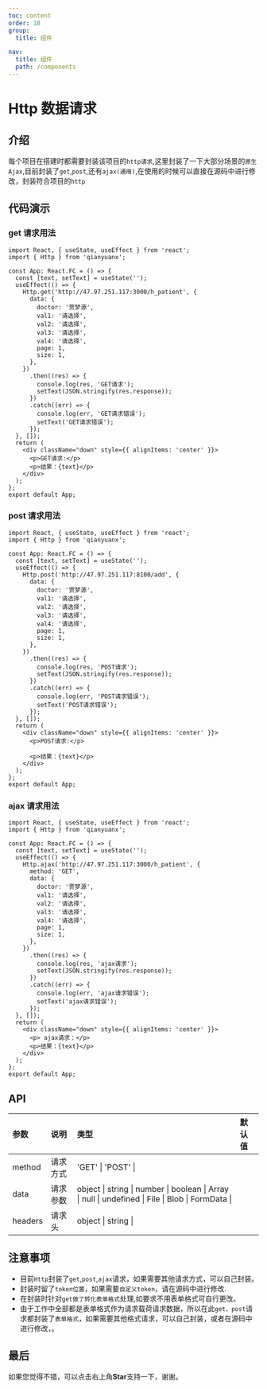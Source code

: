 ```yaml
---
toc: content
order: 18
group:
  title: 组件

nav:
  title: 组件
  path: /components
---
```


# Http 数据请求

## 介绍

每个项目在搭建时都需要封装该项目的`http请求`,这里封装了一下大部分场景的`原生Ajax`,目前封装了`get`,`post`,还有`ajax(通用)`,在使用的时候可以直接在源码中进行修改，封装符合项目的`http`

## 代码演示

### get 请求用法

```tsx
import React, { useState, useEffect } from 'react';
import { Http } from 'qianyuanx';

const App: React.FC = () => {
  const [text, setText] = useState('');
  useEffect(() => {
    Http.get('http://47.97.251.117:3000/h_patient', {
      data: {
        doctor: '贾梦源',
        val1: '请选择',
        val2: '请选择',
        val3: '请选择',
        val4: '请选择',
        page: 1,
        size: 1,
      },
    })
      .then((res) => {
        console.log(res, 'GET请求');
        setText(JSON.stringify(res.response));
      })
      .catch((err) => {
        console.log(err, 'GET请求错误');
        setText('GET请求错误');
      });
  }, []);
  return (
    <div className="down" style={{ alignItems: 'center' }}>
      <p>GET请求:</p>
      <p>结果：{text}</p>
    </div>
  );
};
export default App;
```

### post 请求用法

```tsx
import React, { useState, useEffect } from 'react';
import { Http } from 'qianyuanx';

const App: React.FC = () => {
  const [text, setText] = useState('');
  useEffect(() => {
    Http.post('http://47.97.251.117:8100/add', {
      data: {
        doctor: '贾梦源',
        val1: '请选择',
        val2: '请选择',
        val3: '请选择',
        val4: '请选择',
        page: 1,
        size: 1,
      },
    })
      .then((res) => {
        console.log(res, 'POST请求');
        setText(JSON.stringify(res.response));
      })
      .catch((err) => {
        console.log(err, 'POST请求错误');
        setText('POST请求错误');
      });
  }, []);
  return (
    <div className="down" style={{ alignItems: 'center' }}>
      <p>POST请求:</p>

      <p>结果：{text}</p>
    </div>
  );
};
export default App;
```

### ajax 请求用法

```tsx
import React, { useState, useEffect } from 'react';
import { Http } from 'qianyuanx';

const App: React.FC = () => {
  const [text, setText] = useState('');
  useEffect(() => {
    Http.ajax('http://47.97.251.117:3000/h_patient', {
      method: 'GET',
      data: {
        doctor: '贾梦源',
        val1: '请选择',
        val2: '请选择',
        val3: '请选择',
        val4: '请选择',
        page: 1,
        size: 1,
      },
    })
      .then((res) => {
        console.log(res, 'ajax请求');
        setText(JSON.stringify(res.response));
      })
      .catch((err) => {
        console.log(err, 'ajax请求错误');
        setText('ajax请求错误');
      });
  }, []);
  return (
    <div className="down" style={{ alignItems: 'center' }}>
      <p> ajax请求：</p>
      <p>结果：{text}</p>
    </div>
  );
};
export default App;
```

## API

| 参数    | 说明     | 类型                                                                                               | 默认值 |
| :------ | :------- | :------------------------------------------------------------------------------------------------- | :----- |
| method  | 请求方式 | 'GET' \| 'POST' \|                                                                                 |
| data    | 请求参数 | object \| string \| number \| boolean \| Array \| null \| undefined \| File \| Blob \| FormData \| |
| headers | 请求头   | object \| string \|                                                                                |

## 注意事项

- 目前`Http`封装了`get`,`post`,`ajax`请求，如果需要其他请求方式，可以自己封装。
- 封装时留了`token位置`，如果需要`自定义token`，请在源码中进行修改.
- 在封装时针对`get做了转化表单格式`处理,如要求不用表单格式可自行更改。
- 由于工作中全部都是表单格式作为请求载荷请求数据，所以在此`get，post`请求都封装了`表单格式`，如果需要其他格式请求，可以自己封装，或者在源码中进行修改，。

## 最后

如果您觉得不错，可以点击右上角**Star**支持一下，谢谢。
